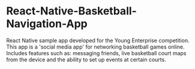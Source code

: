 # React-Native-Basketball-Navigation-App

React Native sample app developed for the Young Enterprise competition. This app is a 'social media app' for networking basketball games online. Includes features such as: messaging friends, live basketball court maps from the device and the ability to set up events at certain courts.
